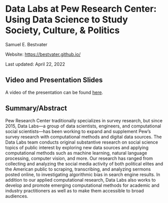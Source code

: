 # Data Labs at Pew Research Center: Using Data Science to Study Society, Culture, & Politics

Samuel E. Bestvater

Website: https://bestvater.github.io/

Last updated: April 22, 2022

## Video and Presentation Slides

A video of the presentation can be found [here]().

## Summary/Abstract

Pew Research Center traditionally specializes in survey research, but since 2015, Data Labs—a group of data scientists, engineers, and computational social scientists—has been working to expand and supplement Pew’s survey research with computational methods and digital data sources. The Data Labs team conducts original substantive research on social science topics of public interest by exploring new data sources and applying computational methods such as machine learning, natural language processing, computer vision, and more. Our research has ranged from collecting and analyzing the social media activity of both political elites and the American public to scraping, transcribing, and analyzing sermons posted online, to investigating algorithmic bias in search engine results. In addition to our applied computational research, Data Labs also works to develop and promote emerging computational methods for academic and industry practitioners as well as to make them accessible to broad audiences.
